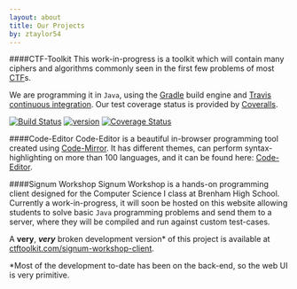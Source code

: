 ```yaml
---
layout: about
title: Our Projects
by: ztaylor54
---
```

<style>
		ul li {
			list-style-type: circle;
		}
		h1, h2 {
	  		margin-top: 10px;
		 	text-align: center;
		 	border-bottom: 1px solid #eee;
		 	font-weight: bold;
		 	padding-bottom: 0.3em;
		}
		h3, h5, h6 {
		  	text-align: left;
			margin-top: 10px;
		    	border-bottom: 1px solid #eee;
		    	font-weight: bold;
		    	padding-bottom: 0.3em;
		}
		h4 {
    			margin-top: 10px;
    			font-size: 200%;
    			margin-bottom: 10px;
    			text-align: left;
    			border-bottom: 1px solid #eee;
    			font-weight: bold;
    			padding-bottom: 0.3em;
		}
		table {
			margin: 0 auto;
		}
</style>
####CTF-Toolkit
This work-in-progress is a toolkit which will contain many ciphers and algorithms commonly seen in the first few problems of most [CTF](https://ctftime.org/)s.  

We are programming it in `Java`, using the [Gradle](http://gradle.org/) build engine and [Travis](https://travis-ci.org/) [continuous integration](https://en.wikipedia.org/wiki/Continuous_integration). Our test coverage status is provided by [Coveralls](https://coveralls.io/).  


[![Build Status](https://travis-ci.org/ztaylor54/CTF-Toolkit.svg?branch=master)](https://travis-ci.org/ztaylor54/CTF-Toolkit)   [![version](https://badge.fury.io/gh/ztaylor54%2FCTF-Toolkit.svg)](http://badge.fury.io/for/gh/ztaylor54/CTF-Toolkit)  [![Coverage Status](https://coveralls.io/repos/ztaylor54/CTF-Toolkit/badge.svg?branch=master&service=github)](https://coveralls.io/github/ztaylor54/CTF-Toolkit?branch=master)  


####Code-Editor
Code-Editor is a beautiful in-browser programming tool created using [Code-Mirror](https://codemirror.net/). It has different themes, can perform syntax-highlighting on more than 100 languages, and it can be found here: [Code-Editor](http://ztaylor54.github.io/code-editor/#base16-dark).  

####Signum Workshop
Signum Workshop is a hands-on programming client designed for the Computer Science I class at Brenham High School. Currently a work-in-progress, it will soon be hosted on this website allowing students to solve basic `Java` programming problems and send them to a server, where they will be compiled and run against custom test-cases.  

A **very**, ***very*** broken development version* of this project is available at [ctftoolkit.com/signum-workshop-client](http://www.ctftoolkit.com/signum-workshop-client).  

*Most of the development to-date has been on the back-end, so the web UI is very primitive.
